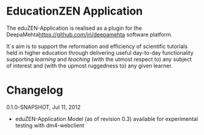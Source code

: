 # EducationZEN Application

The eduZEN-Application is realised as a plugin for the DeepaMehta<https://github.com/jri/deepamehta> software platform.

It`s aim is to support the reformation and efficiency of scientific tutorials held in higher education through delivering useful day-to-day functionality supporting _learning_ and _teaching_ (with the utmost respect to) any subject of interest and (with the upmost ruggedness to) any given learner.

# Changelog

0.1.0-SNAPSHOT, Jul 11, 2012

- eduZEN-Application Model (as of revision 0.3) available for experimental testing with dm4-webclient

